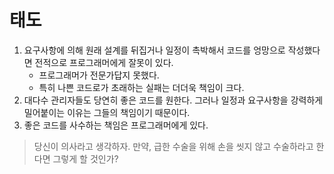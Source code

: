 # 태도

1. 요구사항에 의해 원래 설계를 뒤집거나 일정이 촉박해서 코드를 엉망으로 작성했다면 전적으로 프로그래머에게 잘못이 있다.
    - 프로그래머가 전문가답지 못했다.
    - 특히 나쁜 코드로가 초래하는 실패는 더더욱 책임이 크다.
2. 대다수 관리자들도 당연히 좋은 코드를 원한다. 그러나 일정과 요구사항을 강력하게 밀어붙이는 이유는 그들의 책임이기 때문이다.
3. 좋은 코드를 사수하는 책임은 프로그래머에게 있다.
> 당신이 의사라고 생각하자. 만약, 급한 수술을 위해 손을 씻지 않고 수술하라고 한다면 그렇게 할 것인가?